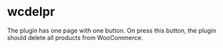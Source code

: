 # wcdelpr
The plugin has one page with one button. On press this button, the plugin should delete all products from WooCommerce.
